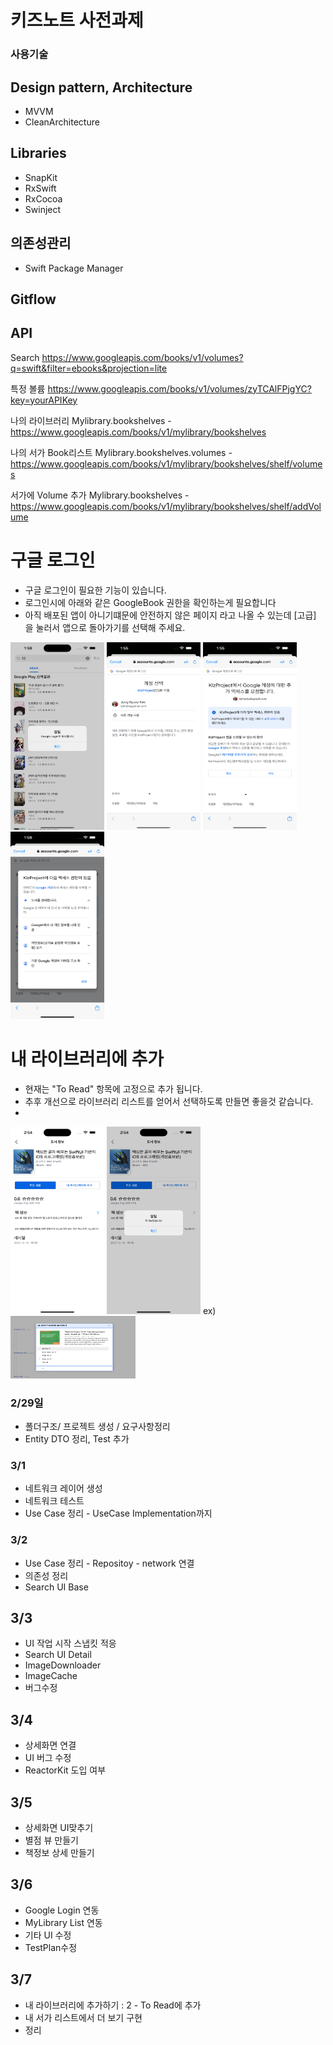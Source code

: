# 키즈노트 사전과제

### 사용기술
## Design pattern, Architecture
- MVVM
- CleanArchitecture

## Libraries
- SnapKit
- RxSwift
- RxCocoa
- Swinject

## 의존성관리
- Swift Package Manager


## Gitflow


## API
Search
https://www.googleapis.com/books/v1/volumes?q=swift&filter=ebooks&projection=lite

특정 볼륨
https://www.googleapis.com/books/v1/volumes/zyTCAlFPjgYC?key=yourAPIKey

나의 라이브러리
Mylibrary.bookshelves - https://www.googleapis.com/books/v1/mylibrary/bookshelves

나의 서가 Book리스트
Mylibrary.bookshelves.volumes - https://www.googleapis.com/books/v1/mylibrary/bookshelves/shelf/volumes 

서가에 Volume 추가
Mylibrary.bookshelves - https://www.googleapis.com/books/v1/mylibrary/bookshelves/shelf/addVolume




# 구글 로그인 
- 구글 로그인이 필요한 기능이 있습니다.
- 로그인시에 아래와 같은 GoogleBook 권한을 확인하는게 필요합니다
- 아직 배포된 앱이 아니기떄문에 안전하지 않은 페이지 라고 나올 수 있는데 [고급] 을 눌러서 앱으로 돌아가기를 선택해 주세요.

<img src="GooglePlayBook/GooglePlayBook/Resource/4.png" width = 150, height = 300>
<img src="GooglePlayBook/GooglePlayBook/Resource/1.png" width = 150, height = 300>
<img src="GooglePlayBook/GooglePlayBook/Resource/2.png" width = 150, height = 300>
<img src="GooglePlayBook/GooglePlayBook/Resource/3.png" width = 150, height = 300>

# 내 라이브러리에 추가
- 현재는 "To Read" 항목에 고정으로 추가 됩니다. 
- 추후 개선으로 라이브러리 리스트를 얻어서 선택하도록 만들면 좋을것 같습니다. 
- 
 <img src="GooglePlayBook/GooglePlayBook/Resource/5.png" width = 150, height = 300>
<img src="GooglePlayBook/GooglePlayBook/Resource/6.png" width = 150, height = 300>
ex) <img src="GooglePlayBook/GooglePlayBook/Resource/7.png" width = 200, height = 100>

### 2/29일
- 폴더구조/ 프로젝트 생성 / 요구사항정리
- Entity DTO 정리, Test 추가

### 3/1 
- 네트워크 레이어 생성
- 네트워크 테스트
- Use Case 정리 - UseCase Implementation까지

### 3/2
- Use Case 정리 - Repositoy - network 연결
- 의존성 정리
- Search UI Base 

## 3/3
- UI 작업 시작 스냅킷 적응
- Search UI Detail
- ImageDownloader
- ImageCache
- 버그수정

 ## 3/4 
 - 상세화면 연결
 - UI 버그 수정
- ReactorKit 도입 여부

## 3/5 
- 상세화면 UI맞추기
- 별점 뷰 만들기
- 책정보 상세 만들기

## 3/6 
- Google Login 연동
- MyLibrary List 연동
- 기타 UI 수정
- TestPlan수정

## 3/7
- 내 라이브러리에 추가하기 : 2 - To Read에 추가
- 내 서가 리스트에서 더 보기 구현
- 정리

###
 
